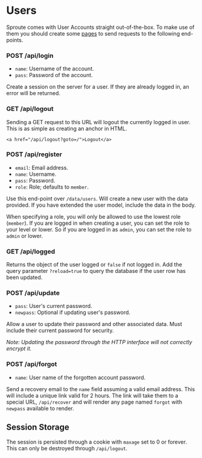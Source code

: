 # Users

Sproute comes with User Accounts straight out-of-the-box. To make use of them you should create some [pages](/docs/pages) to send requests to the following end-points.

### POST /api/login
- `name`: Username of the account.
- `pass`: Password of the account.

Create a session on the server for a user. If they are already logged in, an error will be returned.

### GET /api/logout

Sending a GET request to this URL will logout the currently logged in user. This is as simple as creating an anchor in HTML.

~~~
<a href="/api/logout?goto=/">Logout</a>
~~~

### POST /api/register
- `email`: Email address.
- `name`: Username.
- `pass`: Password.
- `role`: Role; defaults to `member`.

Use this end-point over `/data/users`. Will create a new user with the data provided. If you have extended the user model, include the data in the body.

When specifying a role, you will only be allowed to use the lowest role (`member`). If you are logged in when creating a user, you can set the role to your level or lower. So if you are logged in as `admin`, you can set the role to `admin` or lower.

### GET /api/logged

Returns the object of the user logged or `false` if not logged in. Add the query parameter `?reload=true` to query the database if the user row has been updated.

### POST /api/update
- `pass`: User's current password.
- `newpass`: Optional if updating user's password.

Allow a user to update their password and other associated data. Must include their current password for security. 

*Note: Updating the password through the HTTP interface will not correctly encrypt it.*

### POST /api/forgot
- `name`: User name of the forgotten account password.

Send a recovery email to the `name` field assuming a valid email address. This will include a unique link valid for 2 hours. The link will take them to a special URL, `/api/recover` and will render any page named `forgot` with `newpass` available to render.

## Session Storage

The session is persisted through a cookie with `maxage` set to 0 or forever. This can only be destroyed through `/api/logout`.